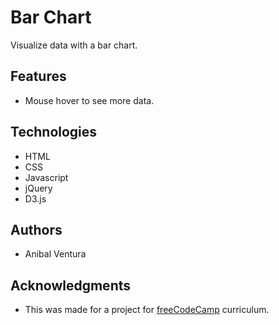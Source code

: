 # Bar Chart

Visualize data with a bar chart.

## Features

- Mouse hover to see more data.

## Technologies

- HTML
- CSS
- Javascript
- jQuery
- D3.js

## Authors

- Anibal Ventura

## Acknowledgments

- This was made for a project for [freeCodeCamp](https://www.freecodecamp.org/) curriculum.